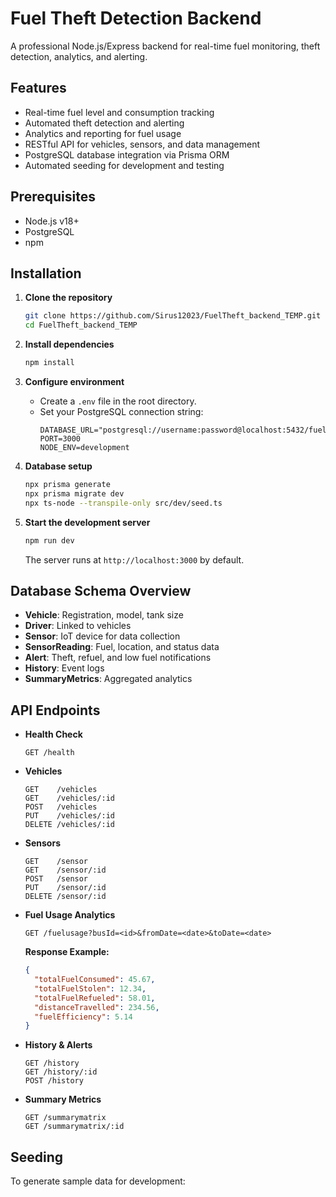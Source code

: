 # Fuel Theft Detection Backend

A professional Node.js/Express backend for real-time fuel monitoring, theft detection, analytics, and alerting.

## Features

- Real-time fuel level and consumption tracking
- Automated theft detection and alerting
- Analytics and reporting for fuel usage
- RESTful API for vehicles, sensors, and data management
- PostgreSQL database integration via Prisma ORM
- Automated seeding for development and testing

## Prerequisites

- Node.js v18+
- PostgreSQL
- npm

## Installation

1. **Clone the repository**
   ```bash
   git clone https://github.com/Sirus12023/FuelTheft_backend_TEMP.git
   cd FuelTheft_backend_TEMP
   ```

2. **Install dependencies**
   ```bash
   npm install
   ```

3. **Configure environment**
   - Create a `.env` file in the root directory.
   - Set your PostgreSQL connection string:
     ```
     DATABASE_URL="postgresql://username:password@localhost:5432/fuel_theft_db"
     PORT=3000
     NODE_ENV=development
     ```

4. **Database setup**
   ```bash
   npx prisma generate
   npx prisma migrate dev
   npx ts-node --transpile-only src/dev/seed.ts
   ```

5. **Start the development server**
   ```bash
   npm run dev
   ```
   The server runs at `http://localhost:3000` by default.

## Database Schema Overview

- **Vehicle**: Registration, model, tank size
- **Driver**: Linked to vehicles
- **Sensor**: IoT device for data collection
- **SensorReading**: Fuel, location, and status data
- **Alert**: Theft, refuel, and low fuel notifications
- **History**: Event logs
- **SummaryMetrics**: Aggregated analytics

## API Endpoints

- **Health Check**
  ```
  GET /health
  ```

- **Vehicles**
  ```
  GET    /vehicles
  GET    /vehicles/:id
  POST   /vehicles
  PUT    /vehicles/:id
  DELETE /vehicles/:id
  ```

- **Sensors**
  ```
  GET    /sensor
  GET    /sensor/:id
  POST   /sensor
  PUT    /sensor/:id
  DELETE /sensor/:id
  ```

- **Fuel Usage Analytics**
  ```
  GET /fuelusage?busId=<id>&fromDate=<date>&toDate=<date>
  ```
  **Response Example:**
  ```json
  {
    "totalFuelConsumed": 45.67,
    "totalFuelStolen": 12.34,
    "totalFuelRefueled": 58.01,
    "distanceTravelled": 234.56,
    "fuelEfficiency": 5.14
  }
  ```

- **History & Alerts**
  ```
  GET /history
  GET /history/:id
  POST /history
  ```

- **Summary Metrics**
  ```
  GET /summarymatrix
  GET /summarymatrix/:id
  ```

## Seeding

To generate sample data for development:

